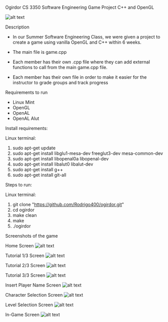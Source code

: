 
Ogirdor
CS 3350 Software Engineering Game Project
C++ and OpenGL


![alt text](https://raw.githubusercontent.com/Rodrigo400/ogirdor/master/OgirdorPhotos/OgirdorGame.png)



Description

- In our Summer Software Engineering Class, we were given a project to create a game using vanilla OpenGL and C++ within 6 weeks.

- The main file is game.cpp
- Each member has their own .cpp file where they can add external functions to call from the main game.cpp file.
- Each member has their own file in order to make it easier for the instructor to grade groups and track progress


Requirements to run

- Linux Mint
- OpenGL
- OpenAL
- OpenAL Alut


Install requirements:

Linux terminal:
1. sudo apt-get update
2. sudo apt-get install libglu1-mesa-dev freeglut3-dev mesa-common-dev
3. sudo apt-get install libopenal0a libopenal-dev
4. sudo apt-get install libalut0 libalut-dev
5. sudo apt-get install g++
6. sudo apt-get install git-all


Steps to run:

Linux terminal:

1. git clone "https://github.com/Rodrigo400/ogirdor.git"
2. cd ogirdor
3. make clean
4. make
5. ./ogirdor


Screenshots of the game

Home Screen
![alt text](https://raw.githubusercontent.com/Rodrigo400/ogirdor/master/OgirdorPhotos/OgirdorHome.png)

Tutorial 1/3 Screen
![alt text](https://raw.githubusercontent.com/Rodrigo400/ogirdor/master/OgirdorPhotos/OgirdorT1.png)

Tutorial 2/3 Screen
![alt text](https://raw.githubusercontent.com/Rodrigo400/ogirdor/master/OgirdorPhotos/OgirdorT2.png)

Tutorial 3/3 Screen
![alt text](https://raw.githubusercontent.com/Rodrigo400/ogirdor/master/OgirdorPhotos/OgirdorT3.png)

Insert Player Name Screen
![alt text](https://raw.githubusercontent.com/Rodrigo400/ogirdor/master/OgirdorPhotos/OgirdorName.png)

Character Selection Screen
![alt text](https://raw.githubusercontent.com/Rodrigo400/ogirdor/master/OgirdorPhotos/OgirdorCharSel.png)

Level Selection Screen
![alt text](https://raw.githubusercontent.com/Rodrigo400/ogirdor/master/OgirdorPhotos/OgirdorLevelSel.png)

In-Game Screen
![alt text](https://raw.githubusercontent.com/Rodrigo400/ogirdor/master/OgirdorPhotos/OgirdorGame.png)
